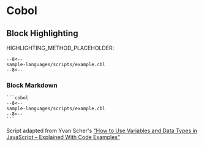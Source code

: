 # Cobol

## Block Highlighting

HIGHLIGHTING_METHOD_PLACEHOLDER:

```cobol
--8<--
sample-languages/scripts/example.cbl
--8<--
```

### Block Markdown 

````text
```cobol
--8<--
sample-languages/scripts/example.cbl
--8<--
```
````

Script adapted from Yvan Scher's ["How to Use Variables and Data Types in JavaScript – Explained With Code Examples"](https://medium.com/@yvanscher/7-cobol-examples-with-explanations-ae1784b4d576)
